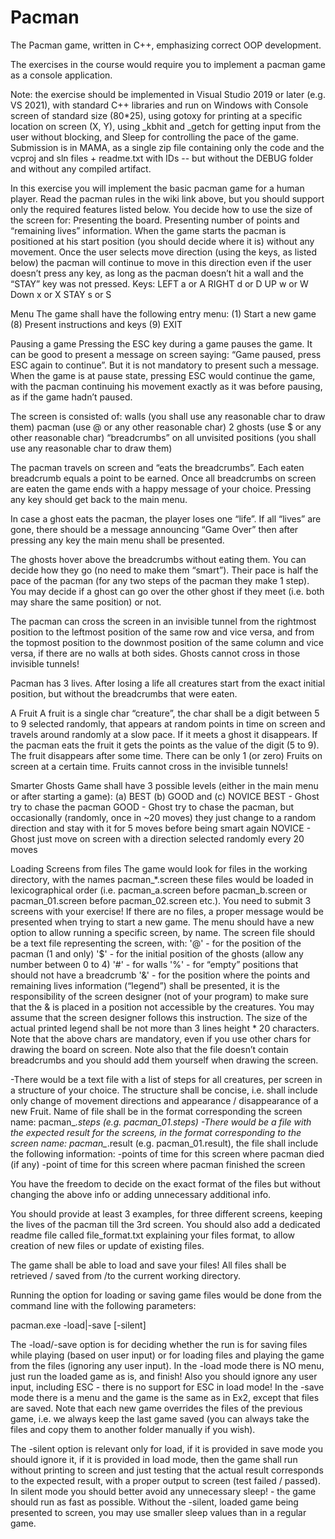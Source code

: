 # Pacman
The Pacman game, written in C++, emphasizing correct OOP development.

The exercises in the course would require you to implement a pacman game as a console application.

Note: the exercise should be implemented in Visual Studio 2019 or later (e.g. VS 2021), with standard C++ libraries and run on Windows with Console screen of standard size (80*25), using gotoxy for printing at a specific location on screen (X, Y), using _kbhit and _getch for getting input from the user without blocking, and Sleep for controlling the pace of the game.
Submission is in MAMA, as a single zip file containing only the code and the vcproj and sln files + readme.txt with IDs -- but without the DEBUG folder and without any compiled artifact.

In this exercise you will implement the basic pacman game for a human player.
Read the pacman rules in the wiki link above, but you should support only the required features listed below.
You decide how to use the size of the screen for:
Presenting the board.
Presenting number of points and “remaining lives” information.
When the game starts the pacman is positioned at his start position (you should decide where it is) without any movement. Once the user selects move direction (using the keys, as listed below) the pacman will continue to move in this direction even if the user doesn’t press any key, as long as the pacman doesn’t hit a wall and the “STAY” key was not pressed. 
Keys:
LEFT
a or A
RIGHT
d or D
UP
w or W
Down
x or X
STAY
s or S


Menu
The game shall have the following entry menu:
(1) Start a new game
(8) Present instructions and keys
(9) EXIT

Pausing a game
Pressing the ESC key during a game pauses the game. It can be good to present a message on screen saying: “Game paused, press ESC again to continue”. But it is not mandatory to present such a message.
When the game is at pause state, pressing ESC would continue the game, with the pacman continuing his movement exactly as it was before pausing, as if the game hadn’t paused.

The screen is consisted of:
walls (you shall use any reasonable char to draw them)
pacman (use @ or any other reasonable char)
2 ghosts (use $ or any other reasonable char)
“breadcrumbs” on all unvisited positions (you shall use any reasonable char to draw them)

The pacman travels on screen and “eats the breadcrumbs”. Each eaten breadcrumb equals a point to be earned. Once all breadcrumbs on screen are eaten the game ends with a happy message of your choice. Pressing any key should get back to the main menu. 

In case a ghost eats the pacman, the player loses one “life”. If all “lives” are gone, there should be a message announcing “Game Over” then after pressing any key the main menu shall be presented. 

The ghosts hover above the breadcrumbs without eating them. You can decide how they go (no need to make them “smart”). Their pace is half the pace of the pacman (for any two steps of the pacman they make 1 step). You may decide if a ghost can go over the other ghost if they meet (i.e. both may share the same position) or not.

The pacman can cross the screen in an invisible tunnel from the rightmost position to the leftmost position of the same row and vice versa, and from the topmost position to the downmost position of the same column and vice versa, if there are no walls at both sides.
Ghosts cannot cross in those invisible tunnels!

Pacman has 3 lives. After losing a life all creatures start from the exact initial position, but without the breadcrumbs that were eaten.

A Fruit
A fruit is a single char “creature”, the char shall be a digit between 5 to 9 selected randomly, that appears at random points in time on screen and travels around randomly at a slow pace. If it meets a ghost it disappears. If the pacman eats the fruit it gets the points as the value of the digit (5 to 9).
The fruit disappears after some time.
There can be only 1 (or zero) Fruits on screen at a certain time.
Fruits cannot cross in the invisible tunnels!

Smarter Ghosts
Game shall have 3 possible levels (either in the main menu or after starting a game):
(a) BEST (b) GOOD and (c) NOVICE
BEST - Ghost try to chase the pacman
GOOD - Ghost try to chase the pacman, but occasionally (randomly, once in ~20 moves) they just change to a random direction and stay with it for 5 moves before being smart again
NOVICE - Ghost just move on screen with a direction selected randomly every 20 moves

Loading Screens from files
The game would look for files in the working directory, with the names pacman_*.screen these files would be loaded in lexicographical order (i.e. pacman_a.screen before pacman_b.screen or pacman_01.screen before pacman_02.screen etc.).
You need to submit 3 screens with your exercise!
If there are no files, a proper message would be presented when trying to start a new game.
The menu should have a new option to allow running a specific screen, by name.
The screen file should be a text file representing the screen, with:
'@' - for the position of the pacman (1 and only)
'$' - for the initial position of the ghosts (allow any number between 0 to 4)
'#' - for walls
'%' - for “empty” positions that should not have a breadcrumb
'&' - for the position where the points and remaining lives information (“legend”) shall be presented, it is the responsibility of the screen designer (not of your program) to make sure that the & is placed in a position not accessible by the creatures. You may assume that the screen designer follows this instruction. The size of the actual printed legend shall be not more than 3 lines height * 20 characters.
Note that the above chars are mandatory, even if you use other chars for drawing the board on screen. Note also that the file doesn’t contain breadcrumbs and you should add them yourself when drawing the screen.

-There would be a text file with a list of steps for all creatures, per screen in a structure of your choice. The structure shall be concise, i.e. shall include only     change of movement directions and appearance / disappearance of a new Fruit. Name of file shall be in the format corresponding the screen name: pacman_*.steps (e.g.   pacman_01.steps)
-There would be a file with the expected result for the screens, in the format corresponding to the screen name: pacman_*.result (e.g. pacman_01.result), the file       shall include the following information:
    -points of time for this screen where pacman died (if any)
    -point of time for this screen where pacman finished the screen

You have the freedom to decide on the exact format of the files but without changing the above info or adding unnecessary additional info.

You should provide at least 3 examples, for three different screens, keeping the lives of the pacman till the 3rd screen. You should also add a dedicated readme file called file_format.txt explaining your files format, to allow creation of new files or update of existing files.

The game shall be able to load and save your files!
All files shall be retrieved / saved from /to the current working directory.

Running the option for loading or saving game files would be done from the command line with the following parameters:

pacman.exe -load|-save [-silent]

The -load/-save option is for deciding whether the run is for saving files while playing (based on user input) or for loading files and playing the game from the files (ignoring any user input).
In the -load mode there is NO menu, just run the loaded game as is, and finish! Also you should ignore any user input, including ESC - there is no support for ESC in load mode!
In the -save mode there is a menu and the game is the same as in Ex2, except that files are saved. Note that each new game overrides the files of the previous game, i.e. we always keep the last game saved (you can always take the files and copy them to another folder manually if you wish).

The -silent option is relevant only for load, if it is provided in save mode you should ignore it, if it is provided in load mode, then the game shall run without printing to screen and just testing that the actual result corresponds to the expected result, with a proper output to screen (test failed / passed). In silent mode you should better avoid any unnecessary sleep! - the game should run as fast as possible. Without the -silent, loaded game being presented to screen, you may use smaller sleep values than in a regular game.
